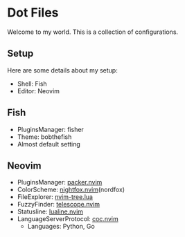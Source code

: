 # Dot Files

Welcome to my world. This is a collection of configurations.

## Setup

Here are some details about my setup:

- Shell: Fish
- Editor: Neovim

## Fish

- PluginsManager: fisher
- Theme: bobthefish
- Almost default setting

## Neovim

- PluginsManager: [packer.nvim](https://github.com/wbthomason/packer.nvim)
- ColorScheme: [nightfox.nvim](https://github.com/EdenEast/nightfox.nvim)(nordfox)
- FileExplorer: [nvim-tree.lua](https://github.com/yutkat/dotfiles/blob/main/.config/nvim/lua/rc/option.lua)
- FuzzyFinder: [telescope.nvim](https://github.com/nvim-telescope/telescope.nvim)
- Statusline: [lualine.nvim](https://github.com/nvim-lualine/lualine.nvim)
- LanguageServerProtocol: [coc.nvim](https://github.com/neoclide/coc.nvim)
  - Languages: Python, Go
